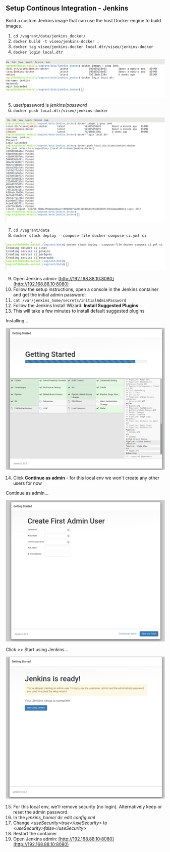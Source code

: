 ## Setup Continous Integration - Jenkins

Build a custom Jenkins image that can use the host Docker engine to build images.

1. `cd /vagrant/data/jenkins_docker/`
2. `docker build -t viseo/jenkins-docker .`
3. `docker tag viseo/jenkins-docker local.dtr/viseo/jenkins-docker`
4. `docker login local.dtr`

![DTR Jenkins Login](images/dtr-jenkins-login.png)

5. user/password is *jenkins/password*
6. `docker push local.dtr/viseo/jenkins-docker`

![DTR Login Push](images/dtr-login-push.png)

7. `cd /vagrant/data`
8. `docker stack deploy --compose-file docker-compose-ci.yml ci`

![CI/CD stack deploy](images/ci-stack.png)

9. Open Jenkins admin: [http://192.168.88.10:8080](http://192.168.88.10:8080)
10. Follow the setup instructions, open a console in the Jenkins container and get the initial admin password:
11. `cat /var/jenkins_home/secrets/initialAdminPassword`
12. Follow the Jenkins Install Wizard: **Install Suggested Plugins**
13. This will take a few minutes to install default suggested plugins

Installing...

![Jenkins Install](/images/install_jenkins-1.png)

14. Click **Continue as admin** - for this local env we won't create any other users for now

Continue as admin...

![Jenkins Install](/images/install_jenkins-2.png)

Click >> Start using Jenkins...

![Jenkins Install](/images/install_jenkins-3.png)


15. For this local env, we'll remove security (no login). Alternatively keep or reset the admin password.
16. In the *jenkins_home/* dir edit *config.xml*
17. Change *&lt;useSecurity&gt;true&lt;/useSecurity&gt;* to 
*&lt;useSecurity&gt;false&lt;/useSecurity&gt;* 
18. Restart the container
19. Open Jenkins admin: [http://192.168.88.10:8080](http://192.168.88.10:8080)

<!--
## Deploy a custom/specific image to a service

1. `docker service update --image 192.168.88.10:5000/demo-app:1.0.0 demo_web`

## Deploy Service Manually

1. `docker stack deploy --compose-file docker-compose.yml demo`

## Build Demo Web App (Local)

1. `cd /vagrant/data/app`
2. `docker build -t demo-app:1.0.0 .`
3. `docker run -it --rm --name demo-app --network host demo-app:1.0.0`
4. `curl 192.168.88.10:3000`
//5. `docker tag demo-app:1.0.0 192.168.88.10:5000/demo-app:1.0.0`
//6. `docker push 192.168.88.10:5000/demo-app:1.0.0`
-->
